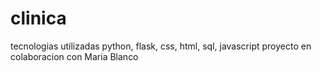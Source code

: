 # clinica
tecnologias utilizadas python, flask, css, html, sql, javascript
proyecto en colaboracion con Maria Blanco
